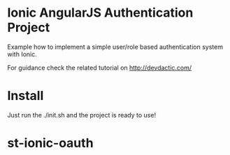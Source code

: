Ionic AngularJS Authentication Project
======================

Example how to implement a simple user/role based authentication system with Ionic.

For guidance check the related tutorial on http://devdactic.com/


Install
========

Just run the ./init.sh and the project is ready to use!
# st-ionic-oauth 
